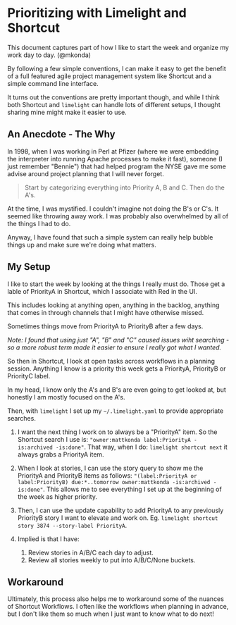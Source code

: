 # Prioritizing with Limelight and Shortcut

This document captures part of how I like to start the
week and organize my work day to day.  (@mkonda)

By following a few simple conventions, I can make it
easy to get the benefit of a full featured agile project
management system like Shortcut and a simple command line
interface.

It turns out the conventions are pretty important though,
and while I think both Shortcut and `limelight` can handle
lots of different setups, I thought sharing mine might
make it easier to use.

## An Anecdote - The Why

In 1998, when I was working in Perl at Pfizer (where we were embedding the interpreter into running Apache processes to
make it fast), someone (I just remember "Bennie") that had
helped program the NYSE gave me some advise around project planning that I will never forget.

>Start by categorizing everything into Priority A, B and C.
>Then do the A's.

At the time, I was mystified.  I couldn't imagine not doing
the B's or C's.  It seemed like throwing away work.  I was
probably also overwhelmed by all of the things I had to do.

Anyway, I have found that such a simple system can really
help bubble things up and make sure we're doing what matters.

## My Setup

I like to start the week by looking at the things I really
must do.  Those get a lable of PriorityA in Shortcut, which
I associate with Red in the UI.

This includes looking at anything open, anything in the
backlog, anything that comes in through channels that I
might have otherwise missed.

Sometimes things move from PriorityA to PriorityB after
a few days.

*Note:  I found that using just "A", "B" and "C" caused
issues wiht searching - so a more robust term made it
easier to ensure I really got what I wanted.*

So then in Shortcut, I look at open tasks across workflows
in a planning session.  Anything I know is a priority this
week gets a PriorityA, PriorityB or PriorityC label.

In my head, I know only the A's and B's are even going to
get looked at, but honestly I am mostly focused on the A's.

Then, with `limelight` I set up my `~/.limelight.yaml` to provide appropriate searches.

1. I want the next thing I work on to always be a "PriorityA" item.  So the Shortcut search I use is:  `"owner:mattkonda label:PriorityA -is:archived -is:done"`.  That way, when I do:
`limelight shortcut next` it always grabs a PriorityA item.

1. When I look at stories, I can use the story query to show
me the PriorityA and PriorityB items as follows:  `"(label:PriorityA or label:PriorityB) due:*..tomorrow owner:mattkonda -is:archived -is:done"`.  This allows me to
see everything I set up at the beginning of the week as higher
priority.

1. Then, I can use the update capability to add PriorityA to
any previously PriorityB story I want to elevate and work on.
Eg. `limelight shortcut story 3874 --story-label PriorityA`.

1. Implied is that I have:

    1. Review stories in A/B/C each day to adjust.
    1. Review all stories weekly to put into A/B/C/None buckets.

## Workaround

Ultimately, this process also helps me to workaround some of the nuances
of Shortcut Workflows.  I often like the workflows when planning in advance,
but I don't like them so much when I just want to know what to do next!
